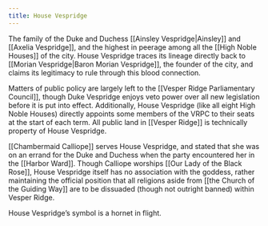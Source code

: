 ```yaml
---
title: House Vespridge
---
```


The family of the Duke and Duchess [[Ainsley Vespridge|Ainsley]] and [[Axelia Vespridge]], and the highest in peerage among all the [[High Noble Houses]] of the city. House Vespridge traces its lineage directly back to [[Morian Vespridge|Baron Morian Vespridge]], the founder of the city, and claims its legitimacy to rule through this blood connection.

Matters of public policy are largely left to the [[Vesper Ridge Parliamentary Council]], though Duke Vespridge enjoys veto power over all new legislation before it is put into effect. Additionally, House Vespridge (like all eight High Noble Houses) directly appoints some members of the VRPC to their seats at the start of each term. All public land in [[Vesper Ridge]] is technically property of House Vespridge.

[[Chambermaid Calliope]] serves House Vespridge, and stated that she was on an errand for the Duke and Duchess when the party encountered her in the [[Harbor Ward]]. Though Calliope worships [[Our Lady of the Black Rose]], House Vespridge itself has no association with the goddess, rather maintaining the official position that all religions aside from [[the Church of the Guiding Way]] are to be dissuaded (though not outright banned) within Vesper Ridge.

House Vespridge’s symbol is a hornet in flight.